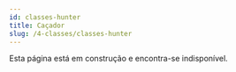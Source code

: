 ```yaml
---
id: classes-hunter
title: Caçador
slug: /4-classes/classes-hunter
---
```


Esta página está em construção e encontra-se indisponível.

